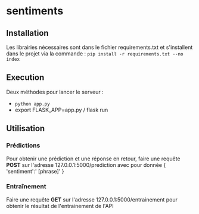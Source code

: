 # sentiments

## Installation
Les librairies nécessaires sont dans le fichier requirements.txt et s'installent dans le projet via la commande :
`pip install -r requirements.txt --no index`

## Execution
Deux méthodes pour lancer le serveur :
 - `python app.py`
 - export FLASK_APP=app.py / flask run
 
## Utilisation

### Prédictions
Pour obtenir une prédiction et une réponse en retour, faire une requête **POST** sur l'adresse 127.0.0.1:5000/prediction avec pour donnée { 'sentiment':' [phrase]' } 

### Entraînement
Faire une requête **GET** sur l'adresse 127.0.0.1:5000/entrainement pour obtenir le résultat de l'entrainement de l'API

